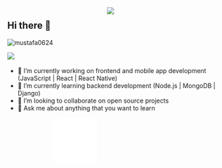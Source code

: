 <img src="https://github-readme-stats.vercel.app/api?username=mustafa0624&show_icons=true&theme=tokyonight" align='right' width="55%">


## Hi there 👋
<p align="left"> <img src="https://komarev.com/ghpvc/?username=mustafa0624" alt="mustafa0624" /> </p>

[![](https://img.shields.io/badge/linkedin-%230077B5.svg?&style=for-the-badge&logo=linkedin&logoColor=white)](https://www.linkedin.com/in/mustafa-yucel-01bb161b7/)
<!-- [![](https://img.shields.io/badge/medium-%2312100E.svg?&style=for-the-badge&logo=medium&logoColor=white)](https://frcihan.medium.com/) -->
<!-- [![](https://img.shields.io/badge/youtube-%23FF0000.svg?&style=for-the-badge&logo=youtube&logoColor=white")](https://youtube.com/channel/UC0zq1UqPsGh51iBZnPNZIaQ) -->
<!-- [![](https://img.shields.io/badge/twitter-%231DA1F2.svg?&style=for-the-badge&logo=twitter&logoColor=white)](https://twitter.com/fr_cihan) -->
<!-- [![](https://img.shields.io/badge/google%20play-%2300c853.svg?&style=for-the-badge&logo=google%20play&logoColor=white)](https://play.google.com/store/apps/dev?id=5063465632723503345) -->



- 🔭 I’m currently working on frontend and mobile app development (JavaScript | React | React Native)
- 🌱 I’m currently learning backend development (Node.js | MongoDB | Django)
- 👯 I’m looking to collaborate on open source projects
- 💬 Ask me about anything that you want to learn

<img src="./animation_500_kd7ngokt.gif" alt="react-native" width="20%"  align="right" style="margin-right:300px;">


<!-- ## Medium Articles -->

<!-- - [How to add GIFs in GitHub README Without Software](https://frcihan.medium.com/how-to-add-gifs-in-github-readme-without-software-2536128a3dff) -->
<!-- - [Google Play Services for Genymotion](https://frcihan.medium.com/google-play-services-for-genymotion-7d7ff8a056e2) -->



<!--

**frcihan/frcihan** is a ✨ _special_ ✨ repository because its `README.md` (this file) appears on your GitHub profile.

Here are some ideas to get you started:

- 🔭 I’m currently working on programming languages
- 🌱 I’m currently learning JavaScript | React | React Native
- 👯 I’m looking to collaborate on open source projects
- 🤔 I’m looking for help with ...
- 💬 Ask me about anything
- 📫 How to reach me: Twitter(https://twitter.com/farukci20)
- 😄 Pronouns: ...
- ⚡ Fun fact: ...
-->
